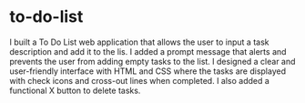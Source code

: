 # to-do-list
I built a To Do List web application that allows the user to input a task description and add it to the lis.
I added a prompt message that alerts and prevents the user from adding empty tasks to the list.
I designed a clear and user-friendly interface with HTML and CSS where the tasks are displayed with check icons and cross-out lines when completed.
I also added a functional X button to delete tasks.

